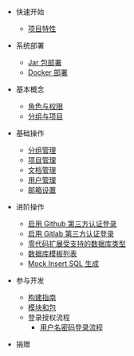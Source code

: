 * 快速开始
  * [项目特性](README.md)
* 系统部署
    * [Jar 包部署](README/deploy/jar-deploy.md)
    * [Docker 部署](README/deploy/docker-deploy.md)

* 基本概念
    * [角色与权限](README/user-role/user-role.md)
    * [分组与项目](README/group-and-project/index.md)

* 基础操作
    * [分组管理](README/management-group/index.md)
    * [项目管理](README/management-project/index.md)
    * [文档管理](README/management-document/index.md)
    * [用户管理](README/management-user/index.md)
    * [邮箱设置](README/management-email/index.md)
    
* 进阶操作
    * [启用 Github 第三方认证登录](README/github-oauth2/github-oauth2.md)
    * [启用 Gitlab 第三方认证登录](README/gitlab-oauth2/gitlab-oauth2.md)
    * [零代码扩展受支持的数据库类型](README/database-extension/database-extension.md)
    * [数据库模板列表](README/database-type-list/index.md)
    * [Mock Insert SQL 生成](README/mock-sql/index.md)
    
* 参与开发
    * [构建指南](README/develop/build/index.md)
    * [模块和包](README/develop/module-and-package/index.md)
    * 登录授权流程
      * [用户名密码登录流程](README/develop/login-and-auth/username-and-password/index.md)
    
* 捐赠

